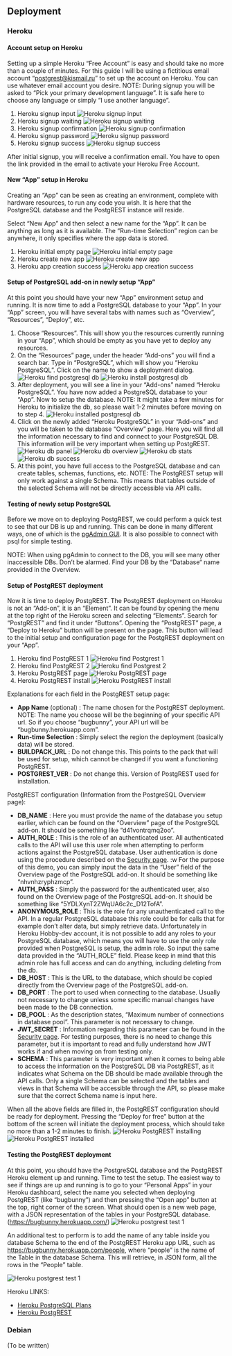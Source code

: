 ## Deployment

### Heroku

#### Account setup on Heroku

Setting up a simple Heroku “Free Account” is easy and should take no more than a couple of minutes. For this guide I will be using a fictitious email account “postgrest@kismail.ru” to set up the account on Heroku. You can use whatever email account you desire.
NOTE: During signup you will be asked to “Pick your primary development language”. It is safe here to choose any language or simply “I use another language”.

1. Heroku signup input ![Heroku signup input](/img/heroku_guide/1_heroku_signup_input.png)
2. Heroku signup waiting ![Heroku signup waiting](/img/heroku_guide/2_heroku_signup_waiting.png)
3. Heroku signup confirmation ![Heroku signup confirmation](/img/heroku_guide/3_heroku_signup_confirmation.png)
4. Heroku signup password ![Heroku signup password](/img/heroku_guide/4_heroku_signup_password.png)
5. Heroku signup success ![Heroku signup success](/img/heroku_guide/5_heroku_signup_success.png)

After initial signup, you will receive a confirmation email. You have to open the link provided in the email to activate your Heroku Free Account.

#### New “App” setup in Heroku
Creating an “App” can be seen as creating an environment, complete with hardware resources, to run any code you wish. It is here that the PostgreSQL database and the PostgREST instance will reside.

Select “New App” and then select a new name for the “App”. It can be anything as long as it is available. The “Run-time Selection” region can be anywhere, it only specifies where the app data is stored.

1. Heroku initial empty page ![Heroku initial empty page](/img/heroku_guide/6_heroku_initial_empty_page.png)
2. Heroku create new app ![Heroku create new app](/img/heroku_guide/7_heroku_create_new_app.png)
3. Heroku app creation success ![Heroku app creation success](/img/heroku_guide/8_heroku_app_created_success.png)

#### Setup of PostgreSQL add-on in newly setup “App”
At this point you should have your new “App” environment setup and running. 
It is now time to add a PostgreSQL database to your “App”.
In your “App” screen, you will have several tabs with names such as “Overview”, “Resources”, “Deploy”, etc. 

1. Choose “Resources”. This will show you the resources currently running in your “App”, which should be empty as you have yet to deploy any resources.
2. On the “Resources” page, under the header “Add-ons” you will find a search bar. Type in “PostgreSQL”, which will show you “Heroku PostgreSQL”. Click on the name to show a deployment dialog. ![Heroku find postgresql db](/img/heroku_guide/9_heroku_find_postgresql_db.png)
![Heroku install postgresql db](/img/heroku_guide/10_heroku_install_postgresql_db.png)
3. After deployment, you will see a line in your “Add-ons” named “Heroku PostgreSQL”. You have now added a PostgreSQL database to your “App”. Now to setup the database.
NOTE: It might take a few minutes for Heroku to initialize the db, so please wait 1-2 minutes before moving on to step 4. ![Heroku installed postgresql db](/img/heroku_guide/11_heroku_installed_postgresql_db.png)
4. Click on the newly added “Heroku PostgreSQL” in your “Add-ons” and you will be taken to the database “Overview” page. Here you will find all the information necessary to find and connect to your PostgreSQL DB. This information will be very important when setting up PostgREST.
![Heroku db panel](/img/heroku_guide/12_heroku_db_panel.png)
![Heroku db overview](/img/heroku_guide/13_heroku_db_overview.png)
![Heroku db stats](/img/heroku_guide/14_heroku_db_stats.png)
![Heroku db success](/img/heroku_guide/15_heroku_app_with_db.png)
5. At this point, you have full access to the PostgreSQL database and can create tables, schemas, functions, etc. 
NOTE: The PostgREST setup will only work against a single Schema. This means that tables outside of the selected Schema will not be directly accessible via API calls. 

#### Testing of newly setup PostgreSQL

Before we move on to deploying PostgREST, we could perform a quick test to see that our DB is up and running. This can be done in many different ways, one of which is the [pgAdmin GUI](http://agileforce.co.uk/heroku-workshop/heroku-postgres/pgadmin.html). It is also possible to connect with psql for simple testing.

NOTE: When using pgAdmin to connect to the DB, you will see many other inaccessible DBs. Don’t be alarmed. Find your DB by the “Database“ name provided in the Overview.

#### Setup of PostgREST deployment

Now it is time to deploy PostgREST. The PostgREST deployment on Heroku is not an “Add-on”, it is an “Element”. It can be found by opening the menu at the top right of the Heroku screen and selecting “Elements”. Search for “PostgREST” and find it under “Buttons”. Opening the “PostgREST” page, a “Deploy to Heroku” button will be present on the page. This button will lead to the initial setup and configuration page for the PostgREST deployment on your “App”.

1. Heroku find PostgREST 1 ![Heroku find Postgrest 1](/img/heroku_guide/16_heroku_find_postgrest_1.png)
2. Heroku find PostgREST 2 ![Heroku find Postgrest 2](/img/heroku_guide/17_heroku_find_postgrest_2.png)
3. Heroku PostgREST page ![Heroku PostgREST page](/img/heroku_guide/18_heroku_postgrest_page.png)
4. Heroku PostgREST install ![Heroku PostgREST install](/img/heroku_guide/19_heroku_postgrest_installation.png)

Explanations for each field in the PostgREST setup page:

* **App Name** (optional) : The name chosen for the PostgREST deployment. 
NOTE: The name you choose will be the beginning of your specific API url. So if you choose “bugbunny”, your API url will be “bugbunny.herokuapp.com”.
* **Run-time Selection** : Simply select the region the deployment (basically data) will be stored.
* **BUILDPACK_URL** : Do not change this. This points to the pack that will be used for setup, which cannot be changed if you want a functioning PostgREST.
* **POSTGREST_VER** : Do not change this. Version of PostgREST used for installation.

PostgREST configuration (Information from the PostgreSQL Overview page):

* **DB_NAME** : Here you must provide the name of the database you setup earlier, which can be found on the “Overview” page of the PostgreSQL add-on. It should be something like “d41vontrqmq2oo”.
* **AUTH_ROLE** : This is the role of an authenticated user. All authenticated calls to the API will use this user role when attempting to perform actions against the PostgreSQL database. User authentication is done using the procedure described on the [Security page](/admin/security/). :w
For the purpose of this demo, you can simply input the data in the “User” field of the Overview page of the PostgreSQL add-on. It should be something like “nhvnhzryphzmcp”.
* **AUTH_PASS** : Simply the password for the authenticated user, also found on the Overview page of the PostgreSQL add-on. It should be something like “5YDLXynT2ZWqUA6c2c_D12TofA”.
* **ANONYMOUS_ROLE** : This is the role for any unauthenticated call to the API. In a regular PostgreSQL database this role could be for calls that for example don’t alter data, but simply retrieve data. Unfortunately in Heroku Hobby-dev account, it is not possible to add any roles to your PostgreSQL database, which means you will have to use the only role provided when PostgreSQL is setup, the admin role. So input the same data provided in the “AUTH_ROLE” field.
Please keep in mind that this admin role has full access and can do anything, including deleting from the db.
* **DB_HOST** : This is the URL to the database, which should be copied directly from the Overview page of the PostgreSQL add-on.
* **DB_PORT** : The port to used when connecting to the database. Usually not necessary to change unless some specific manual changes have been made to the DB connection.
* **DB_POOL** : As the description states, “Maximum number of connections in database pool”. This parameter is not necessary to change.
* **JWT_SECRET** : Information regarding this parameter can be found in the [Security page](/admin/security/). For testing purposes, there is no need to change this parameter, but it is important to read and fully understand how JWT works if and when moving on from testing only.
* **SCHEMA** : This parameter is very important when it comes to being able to access the information on the PostgreSQL DB via PostgREST, as it indicates what Schema on the DB should be made available through the API calls. Only a single Schema can be selected and the tables and views in that Schema will be accessible through the API, so please make sure that the correct Schema name is input here.

When all the above fields are filled in, the PostgREST configuration should be ready for deployment. Pressing the “Deploy for free” button at the bottom of the screen will initiate the deployment process, which should take no more than a 1-2 minutes to finish.
![Heroku PostgREST installing](/img/heroku_guide/20_heroku_postgrest_installing.png)
![Heroku PostgREST installed](/img/heroku_guide/21_heroku_postgrest_installed.png)

#### Testing the PostgREST deployment
At this point, you should have the PostgreSQL database and the PostgREST Heroku element up and running. Time to test the setup. 
The easiest way to see if things are up and running is to go to your “Personal Apps” in your Heroku dashboard, select the name you selected when deploying PostgREST (like “bugbunny”) and then pressing the “Open app” button at the top, right corner of the screen. What should open is a new web page, with a JSON representation of the tables in your PostgreSQL database. (https://bugbunny.herokuapp.com/)
![Heroku postgrest test 1](/img/heroku_guide/22_heroku_postgrest_test_1.png)

An additional test to perform is to add the name of any table inside you database Schema to the end of the PostgREST Heroku app URL, such as https://bugbunny.herokuapp.com/people, where “people” is the name of the Table in the database Schema. This will retrieve, in JSON form, all the rows in the “People” table.

![Heroku postgrest test 1](/img/heroku_guide/23_heroku_postgrest_test_2.png)

Heroku LINKS:

* [Heroku PostgreSQL Plans](https://devcenter.heroku.com/articles/heroku-postgres-plans)
* [Heroku PostgREST](https://elements.heroku.com/buttons/begriffs/postgrest)

### Debian

(To be written)
